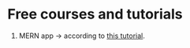 # Free courses and tutorials

1. MERN app -> according to [this tutorial](https://www.youtube.com/watch?v=_2Nid40Jbgc).
